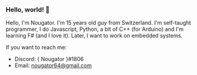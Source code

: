 ### Hello, world! 👋

Hello, I'm Nougator. I'm 15 years old guy from Switzerland. I'm self-taught programmer, I do Javascript, Python, a bit of C++ (for Arduino) and I'm learning F# (and I love it).
Later, I want to work on embedded systems.

If you want to reach me:
 - Discord: { Nougator }#1806
 - Email: [nougator64@gmail.com](mailto:nougator64@gmail.com)

<!--
**nougator/nougator** is a ✨ _special_ ✨ repository because its `README.md` (this file) appears on your GitHub profile.

Here are some ideas to get you started:

- 🔭 I’m currently working on Podrum and Nougat.
- 🌱 I’m currently learning F#.
- 📫 How to reach me: Discord, Nougator#1806
- 😄 Pronouns: nuɡatɔʁ
- ⚡ Fun fact: I'm not a robot!
-->
